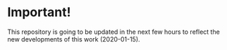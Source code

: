 # Important!

This repository is going to be updated in the next few hours to reflect the new developments of this work (2020-01-15).
